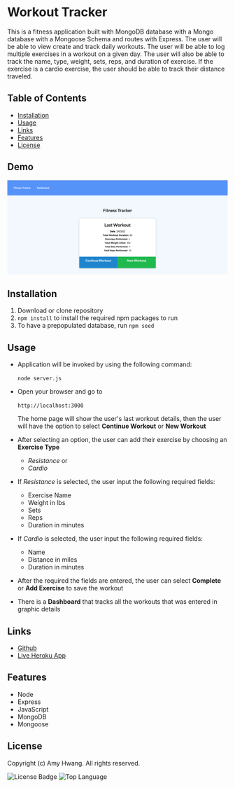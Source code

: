 # Workout Tracker

This is a fitness application built with MongoDB database with a Mongo database with a Mongoose Schema and routes with Express.
The user will be able to view create and track daily workouts. The user will be able to log multiple exercises in a workout on a given day. The user will also be able to track the name, type, weight, sets, reps, and duration of exercise. If the exercise is a cardio exercise, the user should be able to track their distance traveled.

## Table of Contents

* [Installation](#installation)
* [Usage](#usage)
* [Links](#Links)
* [Features](#Features)
* [License](#License)

## Demo

![Weather Dashboard Demo](Assets/workout-tracker.png)

## Installation

1. Download or clone repository
2. `npm install` to install the required npm packages to run
3. To have a prepopulated database, run `npm seed`

## Usage

* Application will be invoked by using the following command:

  `node server.js`

* Open your browser and go to
  
  `http://localhost:3000`

  The home page will show the user's last workout details, then the user will have the option to select **Continue Workout** or **New Workout**


* After selecting an option, the user can add their exercise by choosing an **Exercise Type**

  * *Resistance* or
  * *Cardio*


* If *Resistance* is selected, the user input the following required fields:

  * Exercise Name
  * Weight in lbs
  * Sets
  * Reps
  * Duration in minutes

* If *Cardio* is selected, the user input the following required fields:

  * Name
  * Distance in miles
  * Duration in minutes


* After the required the fields are entered, the user can select **Complete** or **Add Exercise** to save the workout

* There is a **Dashboard** that tracks all the workouts that was entered in graphic details


## Links

* [Github](https://github.com/wl0194)
* [Live Heroku App](https://lit-forest-07249.herokuapp.com/)

## Features

* Node
* Express
* JavaScript
* MongoDB
* Mongoose

## License

  Copyright (c) Amy Hwang. All rights reserved.

  ![License Badge](https://img.shields.io/badge/License-MIT-yellow.svg)
  ![Top Language](https://img.shields.io/github/languages/top/wl0194/Workout-tracker)
